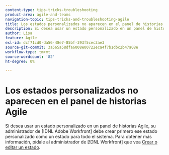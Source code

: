 ```yaml
---
content-type: tips-tricks-troubleshooting
product-area: agile-and-teams
navigation-topic: tips-tricks-and-troubleshooting-agile
title: Los estados personalizados no aparecen en el panel de historias Agile
description: Si desea usar un estado personalizado en un panel de historias Agile, su administrador de  [!DNL Adobe Workfront] debe crear primero ese estado personalizado como un estado para todo el sistema.
author: Lisa
feature: Agile
exl-id: dcf71cd0-da56-48e7-85bf-393f5cec3ae3
source-git-commit: 3a565a58dfa6008e00722eca4f7b1dbc2b47a08e
workflow-type: tm+mt
source-wordcount: '82'
ht-degree: 0%

---
```


# Los estados personalizados no aparecen en el panel de historias Agile

Si desea usar un estado personalizado en un panel de historias Agile, su administrador de [!DNL Adobe Workfront] debe crear primero ese estado personalizado como un estado para todo el sistema. Para obtener más información, pídale al administrador de [!DNL Workfront] que vea [Crear o editar un estado](../../administration-and-setup/customize-workfront/creating-custom-status-and-priority-labels/create-or-edit-a-status.md).
